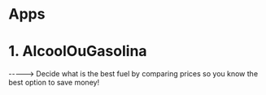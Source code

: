 # Apps
# 1. AlcoolOuGasolina
-----> Decide what is the best fuel by comparing prices so you know the best option to save money!
